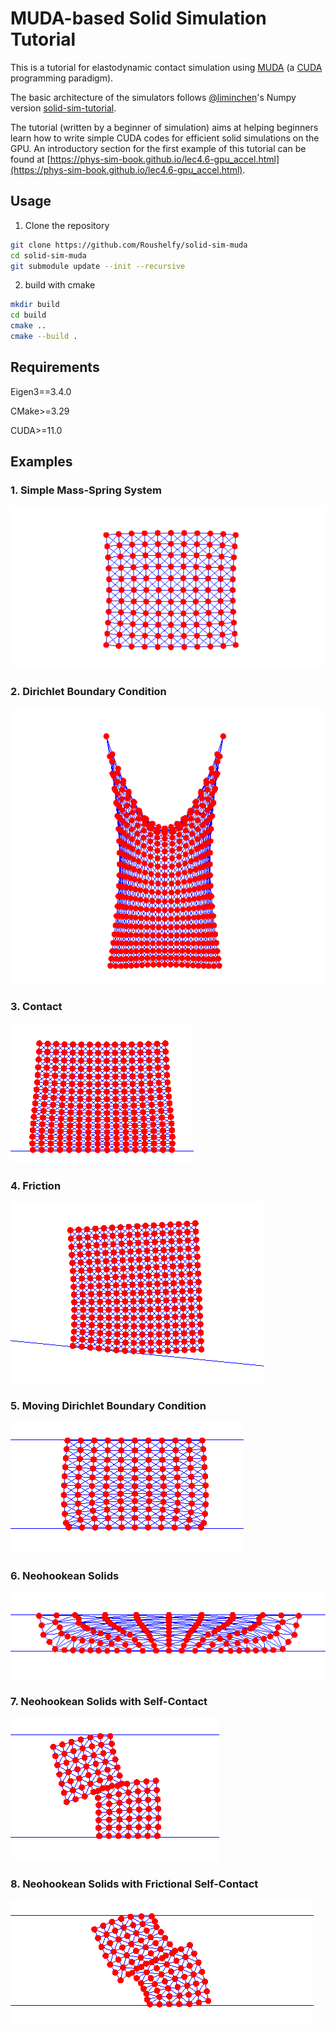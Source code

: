 # MUDA-based Solid Simulation Tutorial
This is a tutorial for elastodynamic contact simulation using [MUDA](https://github.com/MuGdxy/muda) (a [CUDA](https://developer.nvidia.com/cuda-toolkit) programming paradigm).

The basic architecture of the simulators follows [@liminchen](https://github.com/liminchen)'s Numpy version [solid-sim-tutorial](https://github.com/phys-sim-book/solid-sim-tutorial).

The tutorial (written by a beginner of simulation) aims at helping beginners learn how to write simple CUDA codes for efficient solid simulations on the GPU. An introductory section for the first example of this tutorial can be found at [https://phys-sim-book.github.io/lec4.6-gpu_accel.html](https://phys-sim-book.github.io/lec4.6-gpu_accel.html).

## Usage
1. Clone the repository
```bash
git clone https://github.com/Roushelfy/solid-sim-muda
cd solid-sim-muda
git submodule update --init --recursive
```

2. build with cmake
```bash
mkdir build
cd build
cmake ..
cmake --build .
```

## Requirements
Eigen3==3.4.0

CMake>=3.29

CUDA>=11.0

## Examples

### 1. Simple Mass-Spring System
![Simple Mass-Spring System](./img/1.png)
### 2. Dirichlet Boundary Condition
![Dirichlet Boundary Condition](./img/2.png)
### 3. Contact
![Contact](./img/3.png)
### 4. Friction
![Friction](./img/4.png)
### 5. Moving Dirichlet Boundary Condition
![Moving Dirichlet Boundary](./img/5.png)
### 6. Neohookean Solids
![Neohookean Model](./img/6.png)
### 7. Neohookean Solids with Self-Contact
![Neohookean Model with Self Collision](./img/7.png)
### 8. Neohookean Solids with Frictional Self-Contact
![Neohookean Model with Self  Friction](./img/8.png)
